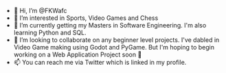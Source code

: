 - 👋 Hi, I’m @FKWafc
- 👀 I’m interested in Sports, Video Games and Chess
- 🌱 I’m currently getting my Masters in Software Engineering. I'm also learning Python and SQL.
- 💞️ I’m looking to collaborate on any beginner level projects. I've dabled in Video Game making 
using Godot and PyGame. But I'm hoping to begin working on a Web Application Project soon 👀
- 📫 You can reach me via Twitter which is linked in my profile. 

<!---
FKWafc/FKWafc is a ✨ special ✨ repository because its `README.md` (this file) appears on your GitHub profile.
You can click the Preview link to take a look at your changes.
--->
